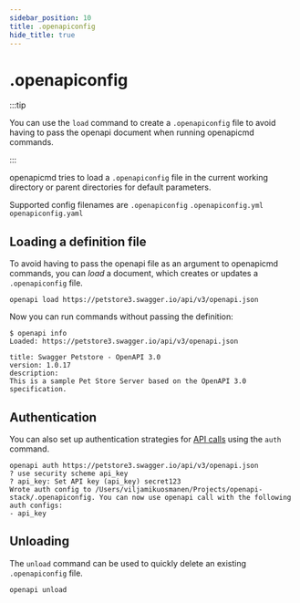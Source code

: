 ```yaml
---
sidebar_position: 10
title: .openapiconfig
hide_title: true
---
```


# .openapiconfig

:::tip

You can use the `load` command to create a `.openapiconfig` file to avoid having to pass the openapi document when running openapicmd commands.

:::

openapicmd tries to load a `.openapiconfig` file in the current working directory or parent directories for default parameters.

Supported config filenames are `.openapiconfig` `.openapiconfig.yml` `openapiconfig.yaml`

## Loading a definition file

To avoid having to pass the openapi file as an argument to openapicmd commands, you can _load_ a document, which creates or updates a `.openapiconfig` file.

```
openapi load https://petstore3.swagger.io/api/v3/openapi.json
```

Now you can run commands without passing the definition:

```
$ openapi info
Loaded: https://petstore3.swagger.io/api/v3/openapi.json

title: Swagger Petstore - OpenAPI 3.0
version: 1.0.17
description:
This is a sample Pet Store Server based on the OpenAPI 3.0 specification.
```

## Authentication

You can also set up authentication strategies for [API calls](/docs/openapicmd/call#authorization) using the `auth` command.

```
openapi auth https://petstore3.swagger.io/api/v3/openapi.json
? use security scheme api_key
? api_key: Set API key (api_key) secret123
Wrote auth config to /Users/viljamikuosmanen/Projects/openapi-stack/.openapiconfig. You can now use openapi call with the following auth configs:
- api_key
```

## Unloading

The `unload` command can be used to quickly delete an existing `.openapiconfig` file.

```
openapi unload
```
